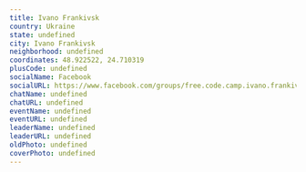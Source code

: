 ```yaml
---
title: Ivano Frankivsk
country: Ukraine
state: undefined
city: Ivano Frankivsk
neighborhood: undefined
coordinates: 48.922522, 24.710319
plusCode: undefined
socialName: Facebook
socialURL: https://www.facebook.com/groups/free.code.camp.ivano.frankivsk
chatName: undefined
chatURL: undefined
eventName: undefined
eventURL: undefined
leaderName: undefined
leaderURL: undefined
oldPhoto: undefined
coverPhoto: undefined
---
```

